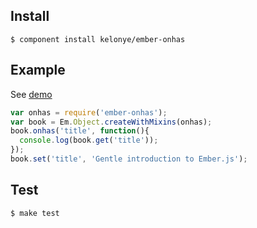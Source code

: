 Install
---
  
    $ component install kelonye/ember-onhas


Example
---

See [demo](http://component-kelonye.rhcloud.com/#/5246e00fa0e4a9f96b00000e)

```javascript
var onhas = require('ember-onhas');
var book = Em.Object.createWithMixins(onhas);
book.onhas('title', function(){
  console.log(book.get('title'));
});
book.set('title', 'Gentle introduction to Ember.js');
```

Test
---

    $ make test